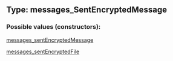 ## Type: messages\_SentEncryptedMessage  

### Possible values (constructors):

[messages\_sentEncryptedMessage](../constructors/messages\_sentEncryptedMessage.md)  

[messages\_sentEncryptedFile](../constructors/messages\_sentEncryptedFile.md)  

